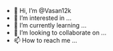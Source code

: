 - 👋 Hi, I’m @Vasan12k
- 👀 I’m interested in ...
- 🌱 I’m currently learning ...
- 💞️ I’m looking to collaborate on ...
- 📫 How to reach me ...

<!---
Vasan12k/Vasan12k is a ✨ special ✨ repository because its `README.md` (this file) appears on your GitHub profile.
You can click the Preview link to take a look at your changes.
--->
